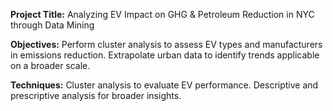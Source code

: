 **Project Title:**
Analyzing EV Impact on GHG & Petroleum Reduction in NYC through Data Mining

**Objectives:**
Perform cluster analysis to assess EV types and manufacturers in emissions reduction.
Extrapolate urban data to identify trends applicable on a broader scale.

**Techniques:**
Cluster analysis to evaluate EV performance.
Descriptive and prescriptive analysis for broader insights.




